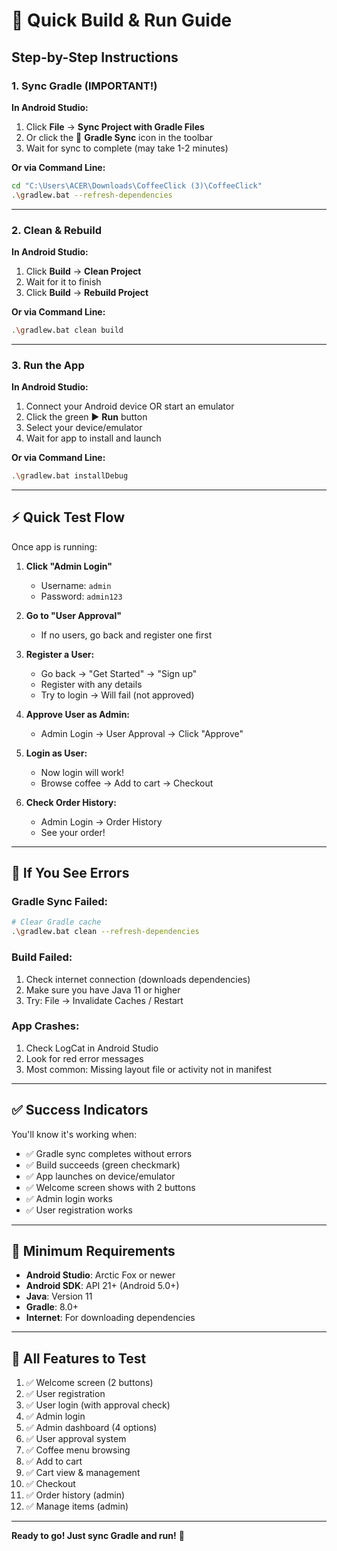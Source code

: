 # 🚀 Quick Build & Run Guide

## Step-by-Step Instructions

### **1. Sync Gradle (IMPORTANT!)**

**In Android Studio:**
1. Click **File** → **Sync Project with Gradle Files**
2. Or click the 🐘 **Gradle Sync** icon in the toolbar
3. Wait for sync to complete (may take 1-2 minutes)

**Or via Command Line:**
```bash
cd "C:\Users\ACER\Downloads\CoffeeClick (3)\CoffeeClick"
.\gradlew.bat --refresh-dependencies
```

---

### **2. Clean & Rebuild**

**In Android Studio:**
1. Click **Build** → **Clean Project**
2. Wait for it to finish
3. Click **Build** → **Rebuild Project**

**Or via Command Line:**
```bash
.\gradlew.bat clean build
```

---

### **3. Run the App**

**In Android Studio:**
1. Connect your Android device OR start an emulator
2. Click the green ▶️ **Run** button
3. Select your device/emulator
4. Wait for app to install and launch

**Or via Command Line:**
```bash
.\gradlew.bat installDebug
```

---

## ⚡ Quick Test Flow

Once app is running:

1. **Click "Admin Login"**
   - Username: `admin`
   - Password: `admin123`

2. **Go to "User Approval"**
   - If no users, go back and register one first

3. **Register a User:**
   - Go back → "Get Started" → "Sign up"
   - Register with any details
   - Try to login → Will fail (not approved)

4. **Approve User as Admin:**
   - Admin Login → User Approval → Click "Approve"

5. **Login as User:**
   - Now login will work!
   - Browse coffee → Add to cart → Checkout

6. **Check Order History:**
   - Admin Login → Order History
   - See your order!

---

## 🐛 If You See Errors

### **Gradle Sync Failed:**
```bash
# Clear Gradle cache
.\gradlew.bat clean --refresh-dependencies
```

### **Build Failed:**
1. Check internet connection (downloads dependencies)
2. Make sure you have Java 11 or higher
3. Try: File → Invalidate Caches / Restart

### **App Crashes:**
1. Check LogCat in Android Studio
2. Look for red error messages
3. Most common: Missing layout file or activity not in manifest

---

## ✅ Success Indicators

You'll know it's working when:
- ✅ Gradle sync completes without errors
- ✅ Build succeeds (green checkmark)
- ✅ App launches on device/emulator
- ✅ Welcome screen shows with 2 buttons
- ✅ Admin login works
- ✅ User registration works

---

## 📱 Minimum Requirements

- **Android Studio**: Arctic Fox or newer
- **Android SDK**: API 21+ (Android 5.0+)
- **Java**: Version 11
- **Gradle**: 8.0+
- **Internet**: For downloading dependencies

---

## 🎯 All Features to Test

1. ✅ Welcome screen (2 buttons)
2. ✅ User registration
3. ✅ User login (with approval check)
4. ✅ Admin login
5. ✅ Admin dashboard (4 options)
6. ✅ User approval system
7. ✅ Coffee menu browsing
8. ✅ Add to cart
9. ✅ Cart view & management
10. ✅ Checkout
11. ✅ Order history (admin)
12. ✅ Manage items (admin)

---

**Ready to go! Just sync Gradle and run!** 🚀
